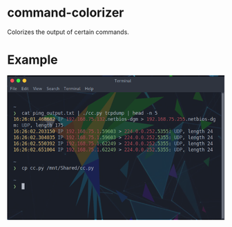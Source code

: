 # command-colorizer
Colorizes the output of certain commands.

# Example
![](images/cc_example.png?raw=true)
